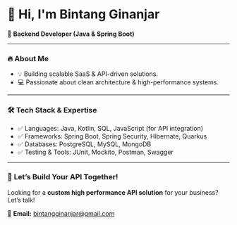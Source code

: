 # 👋 Hi, I'm Bintang Ginanjar  
🚀 **Backend Developer (Java & Spring Boot)** 

---

### 🔥 About Me  
- 💡 Building scalable SaaS & API-driven solutions.  
- 💻 Passionate about clean architecture & high-performance systems.

---

### 🛠️ **Tech Stack & Expertise**  

- ✅ Languages: Java, Kotlin, SQL, JavaScript (for API integration)
- ✅ Frameworks: Spring Boot, Spring Security, Hibernate, Quarkus
- ✅ Databases: PostgreSQL, MySQL, MongoDB
- ✅ Testing & Tools: JUnit, Mockito, Postman, Swagger

---

### 🚀 **Let’s Build Your API Together!**  

Looking for a **custom high performance API solution** for your business? Let’s talk!  

📩 **Email:** bintangginanjar@gmail.com
<!--
**bintangginanjar/bintangginanjar** is a ✨ _special_ ✨ repository because its `README.md` (this file) appears on your GitHub profile.

Here are some ideas to get you started:

- 🔭 I’m currently working on ...
- 🌱 I’m currently learning ...
- 👯 I’m looking to collaborate on ...
- 🤔 I’m looking for help with ...
- 💬 Ask me about ...
- 📫 How to reach me: ...
- 😄 Pronouns: ...
- ⚡ Fun fact: ...
-->
